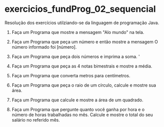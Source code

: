 # exercicios_fundProg_02_sequencial

Resolução dos exercícios utilziando-se da linguagem de programação Java.

1. Faça um Programa que mostre a mensagem "Alo mundo" na tela.

2. Faça um Programa que peça um número e então mostre a mensagem O número
informado foi [número].

3. Faça um Programa que peça dois números e imprima a soma.
'
4. Faça um Programa que peça as 4 notas bimestrais e mostre a média.

5. Faça um Programa que converta metros para centímetros.

6. Faça um Programa que peça o raio de um círculo, calcule e mostre sua área.

7. Faça um Programa que calcule e mostre a área de um quadrado.

8. Faça um Programa que pergunte quanto você ganha por hora e o número de horas trabalhadas no mês. Calcule e mostre o total do seu salário no referido mês.

